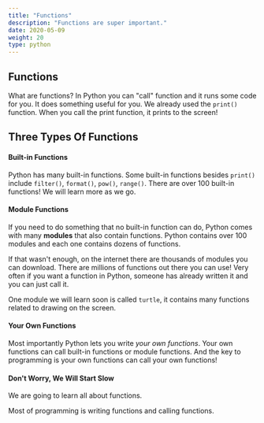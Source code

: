 ```yaml
---
title: "Functions"
description: "Functions are super important."
date: 2020-05-09
weight: 20
type: python
---
```


## Functions

What are functions? In Python you can "call" function and it runs some code for
you. It does something useful for you. We already used the `print()` function.
When you call the print function, it prints to the screen!

## Three Types Of Functions

#### Built-in Functions

Python has many built-in functions. Some built-in functions besides `print()`
include `filter()`, `format()`, `pow()`, `range()`. There are over 100 built-in
functions! We will learn more as we go.

#### Module Functions

If you need to do something that no built-in function can do, Python comes with
many **modules** that also contain functions. Python contains over 100 modules
and each one contains dozens of functions.

If that wasn't enough, on the internet there are thousands of modules you can
download. There are millions of functions out there you can use! Very often if
you want a function in Python, someone has already written it and you can just
call it.

One module we will learn soon is called `turtle`, it contains many functions
related to drawing on the screen.

#### Your Own Functions

Most importantly Python lets you write *your own functions*. Your own functions
can call built-in functions or module functions. And the key to programming is
your own functions can call your own functions!

#### Don't Worry, We Will Start Slow

We are going to learn all about functions.

Most of programming is writing functions and calling functions.
